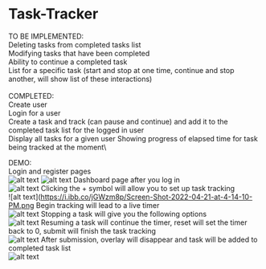 # Task-Tracker

TO BE IMPLEMENTED:\
Deleting tasks from completed tasks list\
Modifying tasks that have been completed\
Ability to continue a completed task\
List for a specific task (start and stop at one time, continue and stop another, will show list of these interactions)\
\
COMPLETED:\
Create user\
Login for a user\
Create a task and track (can pause and continue) and add it to the completed task list for the logged in user\
Display all tasks for a given user
Showing progress of elapsed time for task being tracked at the moment\

DEMO:\
Login and register pages\
![alt text](https://i.ibb.co/W5PGvbN/Screen-Shot-2022-04-21-at-4-12-55-PM.png)
![alt text](https://i.ibb.co/G25LvZV/Screen-Shot-2022-04-21-at-4-13-06-PM.png)
Dashboard page after you log in\
![alt text](https://i.ibb.co/TR6DdBc/Screen-Shot-2022-04-21-at-4-13-18-PM.png)
Clicking the + symbol will allow you to set up task tracking\
![alt text](https://i.ibb.co/jGWzm8p/Screen-Shot-2022-04-21-at-4-14-10-PM.png
Begin tracking will lead to a live timer\
![alt text](https://i.ibb.co/rt4333g/Screen-Shot-2022-04-21-at-4-14-27-PM.png)
Stopping a task will give you the following options\
![alt text](https://i.ibb.co/PW4XCRw/Screen-Shot-2022-04-21-at-4-14-33-PM.png)
Resuming a task will continue the timer, reset will set the timer back to 0, submit will finish the task tracking\
![alt text](https://i.ibb.co/0Bm4ygV/Screen-Shot-2022-04-21-at-4-14-50-PM.png)
After submission, overlay will disappear and task will be added to completed task list\
![alt text](https://i.ibb.co/rQtffm8/Screen-Shot-2022-04-21-at-4-14-58-PM.png)
